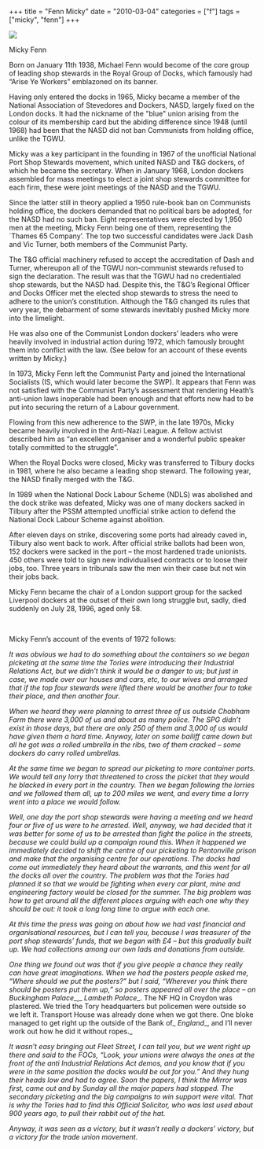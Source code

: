 +++
title = "Fenn Micky"
date = "2010-03-04"
categories = ["f"]
tags = ["micky", "fenn"]
+++

![](https://grahamstevenson.me.uk/wp-content/uploads/2010/03/fenn-micky.jpg)

Micky Fenn

Born on January 11th 1938, Michael Fenn would become of the core group of leading shop stewards in the Royal Group of Docks, which famously had “Arise Ye Workers” emblazoned on its banner.

Having only entered the docks in 1965, Micky became a member of the National Association of Stevedores and Dockers, NASD, largely fixed on the London docks. It had the nickname of the "blue" union arising from the colour of its membership card but the abiding difference since 1948 (until 1968) had been that the NASD did not ban Communists from holding office, unlike the TGWU.

Micky was a key participant in the founding in 1967 of the unofficial National Port Shop Stewards movement, which united NASD and T&G dockers, of which he became the secretary. When in January 1968, London dockers assembled for mass meetings to elect a joint shop stewards committee for each firm, these were joint meetings of the NASD and the TGWU.

Since the latter still in theory applied a 1950 rule-book ban on Communists holding office, the dockers demanded that no political bars be adopted, for the NASD had no such ban. Eight representatives were elected by 1,950 men at the meeting, Micky Fenn being one of them, representing the \`Thames 65 Company’. The top two successful candidates were Jack Dash and Vic Turner, both members of the Communist Party.

The T&G official machinery refused to accept the accreditation of Dash and Turner, whereupon all of the TGWU non-communist stewards refused to sign the declaration. The result was that the TGWU had no credentialed shop stewards, but the NASD had. Despite this, the T&G’s Regional Officer and Docks Officer met the elected shop stewards to stress the need to adhere to the union’s constitution. Although the T&G changed its rules that very year, the debarment of some stewards inevitably pushed Micky more into the limelight.

He was also one of the Communist London dockers’ leaders who were heavily involved in industrial action during 1972, which famously brought them into conflict with the law. (See below for an account of these events written by Micky.)

In 1973, Micky Fenn left the Communist Party and joined the International Socialists (IS, which would later become the SWP). It appears that Fenn was not satisfied with the Communist Party’s assessment that rendering Heath’s anti-union laws inoperable had been enough and that efforts now had to be put into securing the return of a Labour government.

Flowing from this new adherence to the SWP, in the late 1970s, Micky became heavily involved in the Anti-Nazi League. A fellow activist described him as “an excellent organiser and a wonderful public speaker totally committed to the struggle”.

When the Royal Docks were closed, Micky was transferred to Tilbury docks in 1981, where he also became a leading shop steward. The following year, the NASD finally merged with the T&G.

In 1989 when the National Dock Labour Scheme (NDLS) was abolished and the dock strike was defeated, Micky was one of many dockers sacked in Tilbury after the PSSM attempted unofficial strike action to defend the National Dock Labour Scheme against abolition.

After eleven days on strike, discovering some ports had already caved in, Tilbury also went back to work. After official strike ballots had been won, 152 dockers were sacked in the port – the most hardened trade unionists. 450 others were told to sign new individualised contracts or to loose their jobs, too. Three years in tribunals saw the men win their case but not win their jobs back.

Micky Fenn became the chair of a London support group for the sacked Liverpool dockers at the outset of their own long struggle but, sadly, died suddenly on July 28, 1996, aged only 58.

 

Micky Fenn’s account of the events of 1972 follows:

_It was obvious we had to do something about the containers so we began picketing at the same time the Tories were introducing their Industrial Relations Act, but we didn’t think it would be a danger to us; but just in case, we made over our houses and cars, etc, to our wives and arranged that if the top four stewards were lifted there would be another four to take their place, and then another four._

_When we heard they were planning to arrest three of us outside Chobham Farm there were 3,000 of us and about as many police. The_ _SPG_ _didn’t exist in those days, but there are only 250 of them and 3,000 of us would have given them a hard time. Anyway, later on some bailiff came down but all he got was a rolled umbrella in the ribs, two of them cracked – some dockers do carry rolled umbrellas._

_At the same time we began to spread our picketing to more container ports. We would tell any lorry that threatened to cross the picket that they would he blacked in every port in the country. Then we began following the lorries and we followed them all, up to 200 miles we went, and every time a lorry went into a place we would follow._

_Well, one day the port shop stewards were having a meeting and we heard four or five of us were to he arrested. Well, anyway, we had decided that it was better for some of us to be arrested than fight the police in the streets, because we could build up a campaign round this. When it happened we immediately decided to shift the centre of our picketing to Pentonville prison and make that the organising centre for our operations. The docks had come out immediately they heard about the warrants, and this went for all the docks all over the country. The problem was that the Tories had planned it so that we would be fighting when every car plant, mine and engineering factory would be closed for the summer. The big problem was how to get around all the different places arguing with each one why they should be out: it took a long long time to argue with each one._

_At this time the press was going on about how we had vast financial and organisational resources, but I can tell you, because I was treasurer of the port shop stewards’ funds, that we began with £4 – but this gradually built up. We had collections among our own lads and donations from outside._

_One thing we found out was that if you give people a chance they really can have great imaginations. When we had the posters people asked me, “Where should we put the posters?” but I said, “Wherever you think there should be posters put them up,” so posters appeared all over the place – on_ _Buckingham_ _Palace__,_ _Lambeth_ _Palace__. The NF HQ in Croydon was plastered. We tried the Tory headquarters but policemen were outside so we left it. Transport House was already done when we got there. One bloke managed to get right up the outside of the Bank of_ _England__, and I’ll never work out how he did it without ropes._

_It wasn’t easy bringing out Fleet Street, I can tell you, but we went right up there and said to the FOCs, “Look, your unions were always the ones at the front of the anti_ _Industrial Relations Act_ _demos, and you know that if you were in the same position the docks would be out for you.” And they hung their heads low and had to agree. Soon the papers, I think the Mirror was first, came out and by Sunday all the major papers had stopped. The secondary picketing and the big campaigns to win support were vital. That is why the Tories had to find this Official Solicitor, who was last used about 900 years ago, to pull their rabbit out of the hat._

_Anyway, it was seen as a victory, but it wasn’t really a dockers’ victory, but a victory for the trade union movement._

